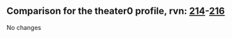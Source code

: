 ## Comparison for the theater0 profile, rvn: [214](https://github.com/PRO100KatYT/FortniteProfileRevisions/tree/main/profiles/theater0/214%20theater0.json)-[216](https://github.com/PRO100KatYT/FortniteProfileRevisions/tree/main/profiles/theater0/216%20theater0.json)

No changes
